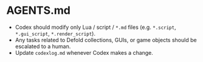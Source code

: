 # AGENTS.md
- Codex should modify only Lua / script / `*.md` files (e.g. `*.script`, `*.gui_script`, `*.render_script`).
- Any tasks related to Defold collections, GUIs, or game objects should be escalated to a human.
- Update `codexlog.md` whenever Codex makes a change.
